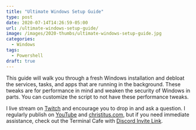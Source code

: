```yaml
---
title: "Ultimate Windows Setup Guide"
type: post
date: 2020-07-14T14:26:59-05:00
url: /ultimate-windows-setup-guide/
image: /images/2020-thumbs/ultimate-windows-setup-guide.jpg
categories:
  - Windows
tags:
  - Powershell
draft: true
---
```

 This guide will walk you through a fresh Windows installation and debloat the services, tasks, and apps that are running in the background. These tweaks are for performance in mind and weaken the security of Windows in parts. You can customize the script to not have these performance tweaks.
<!--more-->


I live stream on [Twitch][1] and encourage you to drop in and ask a question. I regularly publish on [YouTube][2] and [christitus.com][3], but if you need immediate assistance, check out the Terminal Cafe with [Discord Invite Link][4].

 [1]: https://twitch.tv/christitustech
 [2]: https://www.youtube.com/c/ChrisTitusTech
 [3]: https://www.christitus.com/
 [4]: https://www.christitus.com/discord
